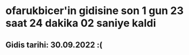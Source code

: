 # ofarukbicer'in gidisine son 1 gun 23 saat 24 dakika 02 saniye kaldi

## Gidis tarihi: 30.09.2022 :(